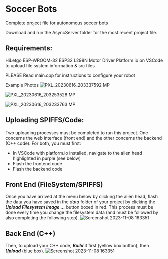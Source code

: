 # Soccer Bots
 Complete project file for autonomous soccer bots

Download and run the AsyncServer folder for the most recent project file.

## Requirements:
HiLetgo ESP-WROOM-32 ESP32
L298N Motor Driver
Platform.io on VSCode to upload file system information & src files

PLEASE Read main.cpp for instructions to configure your robot

Example Photos
![PXL_20230616_203337592 MP](https://github.com/Andrewyx/Soccer-Bots/assets/72371419/586abee7-04b6-4707-ab48-1429a8a97d2b)

![PXL_20230616_203253528 MP](https://github.com/Andrewyx/Soccer-Bots/assets/72371419/18e91bba-7743-4c31-be4e-e0dc86ef0f23)

![PXL_20230616_203233763 MP](https://github.com/Andrewyx/Soccer-Bots/assets/72371419/93b06661-aa5d-4c4d-8998-dd2d3a06114b)

## Uploading SPIFFS/Code:

Two uploading processes must be completed to run this project. One concerns the web interface (front end) and the other concerns the backend (C++ code).
For both, you must first:
- In VSCode with platform.io installed, navigate to the alien head highlighted in purple (see below)
- Flash the frontend code
- Flash the backend code
  
## Front End (FileSystem/SPIFFS)
Once you have arrived at the menu below by clicking the alien head, flash the data you have saved in the *data* folder of your project by clicking the ***Upload Filesystem Image ...*** button boxed in red. This process must be done every time you change the filesystem data (and must be followed by also completing the following step).
![Screenshot 2023-11-08 163351](https://github.com/Andrewyx/Soccer-Bots/assets/72371419/4a4a8eb1-0778-4719-99fc-8929832cf3f8)

## Back End (C++)
Then, to upload your C++ code, ***Build*** it first (yellow box button), then ***Upload*** (blue box).
![Screenshot 2023-11-08 163351](https://github.com/Andrewyx/Soccer-Bots/assets/72371419/4a4a8eb1-0778-4719-99fc-8929832cf3f8)


